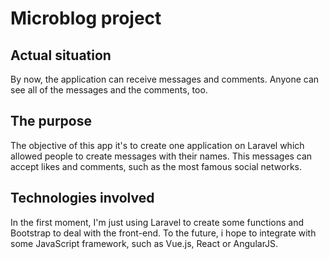 
# Microblog project

## Actual situation

By now, the application can receive messages and comments. Anyone can see all of the messages and the comments, too. 

## The purpose

The objective of this app it's to create one application on Laravel which allowed people to create messages with their names. This messages can accept likes and comments, such as the most famous social networks.

## Technologies involved

In the first moment, I'm just using Laravel to create some functions and Bootstrap to deal with the front-end. To the future, i hope to integrate with some JavaScript framework, such as Vue.js, React or AngularJS.